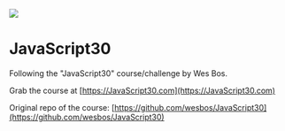 ![](https://javascript30.com/images/JS3-social-share.png)

# JavaScript30

Following the "JavaScript30" course/challenge by Wes Bos.

Grab the course at [https://JavaScript30.com](https://JavaScript30.com)

Original repo of the course: [https://github.com/wesbos/JavaScript30](https://github.com/wesbos/JavaScript30)
